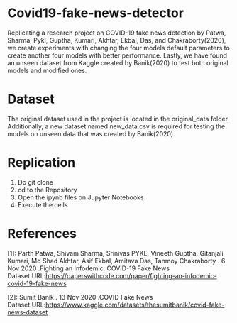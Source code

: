 # Covid19-fake-news-detector
Replicating a research project on COVID-19 fake news detection by Patwa, Sharma, Pykl, Guptha, Kumari, Akhtar,  Ekbal, Das, and Chakraborty(2020), we create experiments with changing the four models default parameters to create another four models with better performance. Lastly, we have found an unseen dataset from Kaggle created by Banik(2020) to test both original models and modified ones.

# Dataset
The original dataset used in the project is located in the original_data folder. Additionally, a new dataset named new_data.csv is required for testing the models on unseen data that was created by Banik(2020).

# Replication
1. Do git clone
2. cd to the Repository
3. Open the ipynb files on Jupyter Notebooks
4. Execute the cells

# References

[1]:  Parth Patwa, Shivam Sharma, Srinivas PYKL, Vineeth Guptha, Gitanjali Kumari, Md Shad Akhtar, Asif Ekbal, Amitava Das, Tanmoy Chakraborty . 6 Nov 2020  .Fighting an Infodemic: COVID-19 Fake News Dataset.URL:https://paperswithcode.com/paper/fighting-an-infodemic-covid-19-fake-news

[2]:  Sumit Banik . 13 Nov 2020  .COVID Fake News Dataset.URL:https://www.kaggle.com/datasets/thesumitbanik/covid-fake-news-dataset
